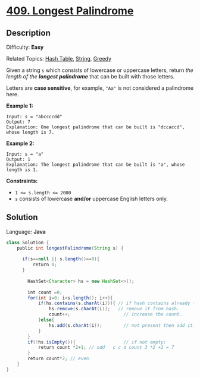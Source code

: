 # [409\. Longest Palindrome](https://leetcode.com/problems/longest-palindrome/)

## Description

Difficulty: **Easy**  

Related Topics: [Hash Table](https://leetcode.com/tag/hash-table/), [String](https://leetcode.com/tag/string/), [Greedy](https://leetcode.com/tag/greedy/)


Given a string `s` which consists of lowercase or uppercase letters, return _the length of the **longest palindrome**_ that can be built with those letters.

Letters are **case sensitive**, for example, `"Aa"` is not considered a palindrome here.

**Example 1:**

```
Input: s = "abccccdd"
Output: 7
Explanation: One longest palindrome that can be built is "dccaccd", whose length is 7.
```

**Example 2:**

```
Input: s = "a"
Output: 1
Explanation: The longest palindrome that can be built is "a", whose length is 1.
```

**Constraints:**

*   `1 <= s.length <= 2000`
*   `s` consists of lowercase **and/or** uppercase English letters only.


## Solution

Language: **Java**

```java
class Solution {
    public int longestPalindrome(String s) {
        
      if(s==null || s.length()==0){
          return 0;
      }
      
        HashSet<Character> hs = new HashSet<>();
        
        int count =0;
        for(int i=0; i<s.length(); i++){
            if(hs.contains(s.charAt(i))){ // if hash contains already that value.
                hs.remove(s.charAt(i));   // remove it from hash.
                count++;                    // increase the count.
            }else{
                hs.add(s.charAt(i));        // not present then add it.
            }
        }
        if(!hs.isEmpty()){                  // if not empty;
            return count *2+1; // odd   c c d count 3 *2 +1 = 7
        }
        return count*2; // even 
    }
}
​
```